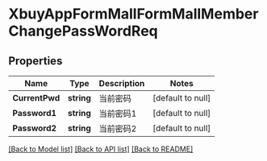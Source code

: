 # XbuyAppFormMallFormMallMemberChangePassWordReq

## Properties
Name | Type | Description | Notes
------------ | ------------- | ------------- | -------------
**CurrentPwd** | **string** | 当前密码 | [default to null]
**Password1** | **string** | 当前密码1 | [default to null]
**Password2** | **string** | 当前密码2 | [default to null]

[[Back to Model list]](../README.md#documentation-for-models) [[Back to API list]](../README.md#documentation-for-api-endpoints) [[Back to README]](../README.md)

